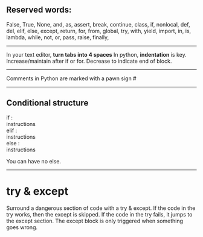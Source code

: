 ## Reserved words: 
False, True, None, and, as, assert, break, continue, class, if, nonlocal,
def, del, elif, else, except, return, for, from, global, try, with, yield,
import, in, is, lambda, while, not, or, pass, raise, finally,

---

In your text editor, **turn tabs into 4 spaces**
In python, **indentation** is key. 
Increase/maintain after if or for.
Decrease to indicate end of block.

---

Comments in Python are marked with a pawn sign #

---

## Conditional structure

if :  
    instructions  
elif :  
    instructions  
else :  
    instructions

You can have no else.

---

# try & except

Surround a dangerous section of code with a try & except. 
If the code in the try works, then the except is skipped.
If the code in the try fails, it jumps to the except section.
The except block is only triggered when something goes wrong.


